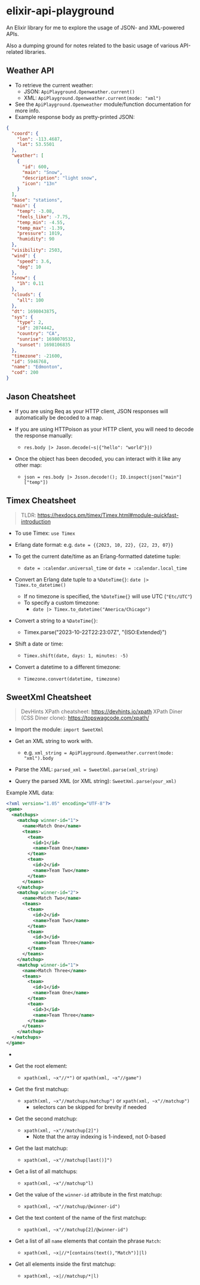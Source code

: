 # elixir-api-playground

An Elixir library for me to explore the usage of JSON- and XML-powered APIs.

Also a dumping ground for notes related to the basic usage of various API-related libraries.

## Weather API

- To retrieve the current weather:
  - JSON: `ApiPlayground.Openweather.current()`
  - XML: `ApiPlayground.Openweather.current(mode: "xml")`
- See the `ApiPlayground.Openweather` module/function documentation for more info.
- Example response body as pretty-printed JSON:

```json
{
  "coord": {
    "lon": -113.4687,
    "lat": 53.5501
  },
  "weather": [
    {
      "id": 600,
      "main": "Snow",
      "description": "light snow",
      "icon": "13n"
    }
  ],
  "base": "stations",
  "main": {
    "temp": -3.08,
    "feels_like": -7.75,
    "temp_min": -4.55,
    "temp_max": -1.39,
    "pressure": 1019,
    "humidity": 90
  },
  "visibility": 2503,
  "wind": {
    "speed": 3.6,
    "deg": 10
  },
  "snow": {
    "1h": 0.11
  },
  "clouds": {
    "all": 100
  },
  "dt": 1698043875,
  "sys": {
    "type": 2,
    "id": 2074442,
    "country": "CA",
    "sunrise": 1698070532,
    "sunset": 1698106835
  },
  "timezone": -21600,
  "id": 5946768,
  "name": "Edmonton",
  "cod": 200
}
```

## Jason Cheatsheet

- If you are using Req as your HTTP client, JSON responses will automatically be decoded to a map.

- If you are using HTTPoison as your HTTP client, you will need to decode the response manually:

  - `res.body |> Jason.decode(~s|{"hello": "world"}|)`

- Once the object has been decoded, you can interact with it like any other map:
  - `json = res.body |> Jsson.decode!(); IO.inspect(json["main"]["temp"])`

## Timex Cheatsheet

> TLDR: https://hexdocs.pm/timex/Timex.html#module-quickfast-introduction

- To use Timex: `use Timex`

- Erlang date format: e.g. `date = {{2023, 10, 22}, {22, 23, 07}}`

- To get the current date/time as an Erlang-formatted datetime tuple:

  - `date = :calendar.universal_time` or `date = :calendar.local_time`

- Convert an Erlang date tuple to a `%DateTime{}`: `date |> Timex.to_datetime()`

  - If no timezone is specified, the `%DateTime{}` will use UTC (`"Etc/UTC"`)
  - To specify a custom timezone:
    - `date |> Timex.to_datetime("America/Chicago")`

- Convert a string to a `%DateTime{}`:

  - Timex.parse("2023-10-22T22:23:07Z", "{ISO:Extended}")

- Shift a date or time:

  - `Timex.shift(date, days: 1, minutes: -5)`

- Convert a datetime to a different timezone:
  - `Timezone.convert(datetime, timezone)`

## SweetXml Cheatsheet

> DevHints XPath cheatsheet: https://devhints.io/xpath
> XPath Diner (CSS Diner clone): https://topswagcode.com/xpath/

- Import the module: `import SweetXml`

- Get an XML string to work with.

  - e.g. `xml_string = ApiPlayground.Openweather.current(mode: "xml").body`

- Parse the XML: `parsed_xml = SweetXml.parse(xml_string)`

- Query the parsed XML (or XML string): `SweetXml.parse(your_xml)`

Example XML data:

```xml
<?xml version="1.05" encoding="UTF-8"?>
<game>
  <matchups>
    <matchup winner-id="1">
      <name>Match One</name>
      <teams>
        <team>
          <id>1</id>
          <name>Team One</name>
        </team>
        <team>
          <id>2</id>
          <name>Team Two</name>
        </team>
      </teams>
    </matchup>
    <matchup winner-id="2">
      <name>Match Two</name>
      <teams>
        <team>
          <id>2</id>
          <name>Team Two</name>
        </team>
        <team>
          <id>3</id>
          <name>Team Three</name>
        </team>
      </teams>
    </matchup>
    <matchup winner-id="1">
      <name>Match Three</name>
      <teams>
        <team>
          <id>1</id>
          <name>Team One</name>
        </team>
        <team>
          <id>3</id>
          <name>Team Three</name>
        </team>
      </teams>
    </matchup>
  </matchups>
</game>
```

-
- Get the root element:

  - `xpath(xml, ~x"//*")` or `xpath(xml, ~x"//game")`

- Get the first matchup:

  - `xpath(xml, ~x"//matchups/matchup")` or `xpath(xml, ~x"//matchup")`
    - selectors can be skipped for brevity if needed

- Get the second matchup:

  - `xpath(xml, ~x"//matchup[2]")`
    - Note that the array indexing is 1-indexed, not 0-based

- Get the last matchup:

  - `xpath(xml, ~x"//matchup[last()]")`

- Get a list of all matchups:

  - `xpath(xml, ~x"//matchup"l)`

- Get the value of the `winner-id` attribute in the first matchup:

  - `xpath(xml, ~x"//matchup/@winner-id")`

- Get the text content of the name of the first matchup:

  - `xpath(xml, ~x"//matchup[2]/@winner-id")`

- Get a list of all `name` elements that contain the phrase `Match`:

  - `xpath(xml, ~x|//*[contains(text(),"Match")]|l)`

- Get all elements inside the first matchup:
  - `xpath(xml, ~x|//matchup/*|l)`
